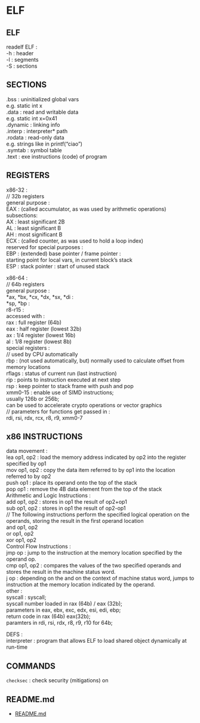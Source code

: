 # ELF  
  
## ELF
readelf ELF :   
	-h	: header  
	-l	: segments  
	-S	: sections  
  
## SECTIONS
.bss : uninitialized global vars  
	e.g. static int x  
.data : read and writable data  
	e.g. static int x=0x41  
.dynamic : linking info  
.interp : interpreter* path  
.rodata : read-only data  
	e.g. strings like in printf(“ciao”)  
.symtab : symbol table  
.text : exe instructions (code) of program  
  
## REGISTERS  
x86-32 :   
// 32b registers  
general purpose :   
EAX : (called accumulator, as was used by arithmetic operations)  
	subsections:  
	AX : least significant 2B  
	AL : least significant B  
	AH : most significant B  
ECX : (called counter, as was used to hold a loop index)  
reserved for special purposes :   
EBP : (extended) base pointer / frame pointer :  
starting point for local vars, in current block’s stack  
ESP : stack pointer : start of unused stack  
  
x86-64 :   
// 64b registers  
general purpose :   
*ax, *bx, *cx, *dx, *sx, *di :  
*sp, *bp :  
r8-r15 :    
accessed with :   
rax : full register (64b)  
eax : half register (lowest 32b)  
ax : 1/4 register (lowest 16b)  
al : 1/8 register (lowest 8b)  
special registers :   
// used by CPU automatically  
rbp : (not used automatically, but) normally used to calculate offset from memory locations  
rflags : status of current run (last instruction)  
rip : points to instruction executed at next step  
rsp : keep pointer to stack frame with push and pop  
xmm0-15 : enable use of SIMD instructions;  
	usually 126b or 256b;  
	can be used to accelerate crypto operations or vector graphics  
// parameters for functions get passed in :   
rdi, rsi, rdx, rcx, r8, r9, xmm0-7  
  
## x86 INSTRUCTIONS  
data movement :   
lea  op1,  op2 :  load  the  memory  address  indicated  by  op2 into the register specified by op1  
mov op1, op2 : copy the data item referred to by op1 into the location referred to by op2  
push op1 : place its operand onto the top of the stack  
pop op1 : remove the 4B data element from the top of the stack  
Arithmetic and Logic Instructions :  
add op1, op2 : stores in op1 the result of op2+op1  
sub op1, op2 : stores in op1 the result of op2-op1  
// The following instructions perform the specified logical operation on the operands, storing the result in the first operand location  
and op1, op2  
or op1, op2  
xor op1, op2  
Control Flow Instructions :   
jmp  op :  jump  to  the  instruction  at  the  memory  location specified by the operand op.  
cmp  op1, op2 :  compares  the  values  of  the  two  specified operands and stores the result in the machine status word.  
j<condition>  op :  depending  on  the <condition>  and  on the context of machine status word, jumps to instruction at the memory location indicated by the operand.  
other :   
syscall : syscall;  
	syscall number loaded in rax (64b) / eax (32b);  
	parameters in eax, ebx, exc, edx, esi, edi, ebp;  
	return code in rax (64b) eax(32b);  
	paramters in rdi, rsi, rdx, r8, r9, r10 for 64b;  
  
DEFS :  
interpreter : program that allows ELF to load shared object dynamically at run-time  

## COMMANDS
`checksec` : check security (mitigations) on  

## README.md  
*	[README.md](./README.md)  

